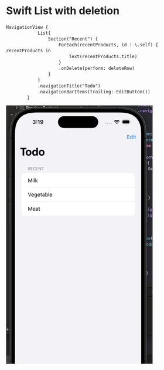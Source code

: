 # Swift List with deletion

```
NavigationView {
            List{
                Section("Recent") {
                    ForEach(recentProducts, id : \.self) { recentProducts in
                        Text(recentProducts.title)
                    }
                    .onDelete(perform: deleteRow)
                }
            }
            .navigationTitle("Todo")
            .navigationBarItems(trailing: EditButton())
        }
```

<img src="swift-list.png" alt="drawing" width="400"/>


